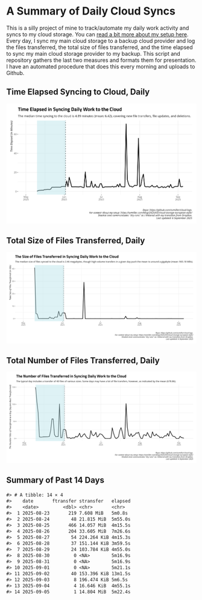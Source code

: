 # A Summary of Daily Cloud Syncs

This is a silly project of mine to track/automate my daily work activity
and syncs to my cloud storage. You can [read a bit more about my setup
here](https://svmiller.com/blog/2025/05/cloud-storage-european-style/).
Every day, I sync my main cloud storage to a backup cloud provider and
log the files transferred, the total size of files transferred, and the
time elapsed to sync my main cloud storage provider to my backup. This
script and repository gathers the last two measures and formats them for
presentation. I have an automated procedure that does this every morning
and uploads to Github.

## Time Elapsed Syncing to Cloud, Daily

![](time-elapsed.png)

## Total Size of Files Transferred, Daily

![](size-transferred.png)

## Total Number of Files Transferred, Daily

![](files-transferred.png)

## Summary of Past 14 Days

    #> # A tibble: 14 × 4
    #>    date       ftransfer stransfer   elapsed
    #>    <date>         <dbl> <chr>       <chr>  
    #>  1 2025-08-23       219 7.608 MiB   5m0.8s 
    #>  2 2025-08-24        48 21.815 MiB  5m55.0s
    #>  3 2025-08-25       466 14.057 MiB  4m15.5s
    #>  4 2025-08-26       204 33.605 MiB  7m26.6s
    #>  5 2025-08-27        54 224.264 KiB 4m15.3s
    #>  6 2025-08-28        37 151.144 KiB 3m59.5s
    #>  7 2025-08-29        24 103.784 KiB 4m55.0s
    #>  8 2025-08-30         0 <NA>        5m16.9s
    #>  9 2025-08-31         0 <NA>        5m16.9s
    #> 10 2025-09-01         0 <NA>        5m21.1s
    #> 11 2025-09-02        40 153.396 KiB 13m1.5s
    #> 12 2025-09-03         8 196.474 KiB 5m6.5s 
    #> 13 2025-09-04         4 16.646 KiB  4m55.1s
    #> 14 2025-09-05         1 14.804 MiB  5m22.4s

